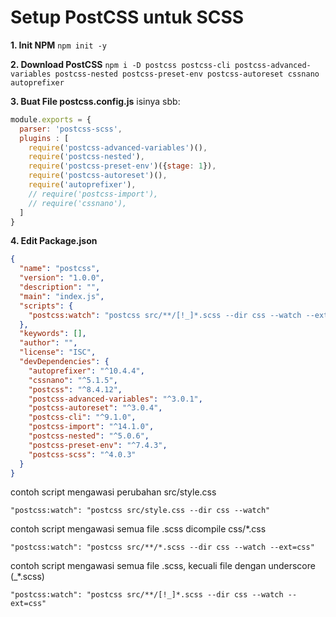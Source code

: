 # Setup PostCSS untuk SCSS

**1. Init NPM**
`npm init -y`

**2. Download PostCSS**
`npm i -D postcss postcss-cli postcss-advanced-variables postcss-nested postcss-preset-env postcss-autoreset cssnano autoprefixer`

**3. Buat File postcss.config.js**
isinya sbb:

```js
module.exports = {
  parser: 'postcss-scss',
  plugins : [
    require('postcss-advanced-variables')(),
    require('postcss-nested'),
    require('postcss-preset-env')({stage: 1}),
    require('postcss-autoreset')(),
    require('autoprefixer'),
    // require('postcss-import'),
    // require('cssnano'),
  ]
}
```

**4. Edit Package.json**

```json
{
  "name": "postcss",
  "version": "1.0.0",
  "description": "",
  "main": "index.js",
  "scripts": {
    "postcss:watch": "postcss src/**/[!_]*.scss --dir css --watch --ext=css"
  },
  "keywords": [],
  "author": "",
  "license": "ISC",
  "devDependencies": {
    "autoprefixer": "^10.4.4",
    "cssnano": "^5.1.5",
    "postcss": "^8.4.12",
    "postcss-advanced-variables": "^3.0.1",
    "postcss-autoreset": "^3.0.4",
    "postcss-cli": "^9.1.0",
    "postcss-import": "^14.1.0",
    "postcss-nested": "^5.0.6",
    "postcss-preset-env": "^7.4.3",
    "postcss-scss": "^4.0.3"
  }
}

```

contoh script mengawasi perubahan src/style.css

```
"postcss:watch": "postcss src/style.css --dir css --watch"
```

contoh script mengawasi semua file .scss dicompile css/*.css

```
"postcss:watch": "postcss src/**/*.scss --dir css --watch --ext=css"
```

contoh script mengawasi semua file .scss, kecuali file dengan underscore (_*.scss)

```
"postcss:watch": "postcss src/**/[!_]*.scss --dir css --watch --ext=css"
```

